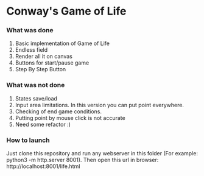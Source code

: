 # Conway's Game of Life
### What was done
1. Basic implementation of Game of Life
2. Endless field
3. Render all it on canvas
4. Buttons for start/pause game
5. Step By Step Button

### What was not done
1. States save/load
2. Input area limitations. In this version you can put point everywhere.
3. Checking of end game conditions.
4. Putting point by mouse click is not accurate
5. Need some refactor :)

### How to launch
Just clone this repository and run any webserver in this folder (For example: python3 -m http.server 8001).
Then open this url in browser: http://localhost:8001/life.html

